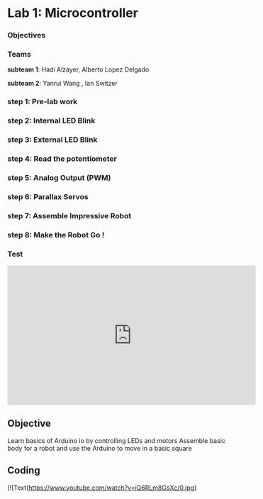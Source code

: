 # Lab 1: Microcontroller

### Objectives


### Teams
**subteam 1**: Hadi Alzayer, Alberto Lopez Delgado

**subteam 2**: Yanrui Wang , Ian Switzer

### step 1: Pre-lab work

### step 2: Internal LED Blink

### step 3: External LED Blink

### step 4: Read the potentiometer 

### step 5: Analog Output (PWM)

### step 6: Parallax Servos 

### step 7: Assemble Impressive Robot 

### step 8: Make the Robot Go !














### Test
<iframe width="560" height="315" src="https://www.youtube.com/embed/iQ6RLm8GsXc" frameborder="0" allow="autoplay; encrypted-media" allowfullscreen></iframe>

## Objective
Learn basics of Arduino io by controlling LEDs and motors
Assemble basic body for a robot and use the Arduino to move in a basic square

## Coding



[![Text([https://www.youtube.com/watch?v=iQ6RLm8GsXc/0.jpg)](https://www.youtube.com/watch?v=iQ6RLm8GsXc)
